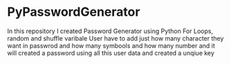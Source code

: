 # PyPasswordGenerator
In this repository I created Password Generator using Python For Loops, random and shuffle varibale 
User have to add just how many character they want in passwrod and how many symbools and how many number and it will created a password using all this user data and created a unqiue key 
